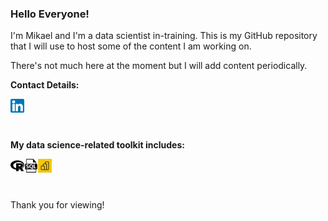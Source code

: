 ### Hello Everyone!

I'm Mikael and I'm a data scientist in-training. This is my GitHub repository that I will use to host some of the content I am working on. 

There's not much here at the moment but I will add content periodically.

**Contact Details:**

<a href="https://www.linkedin.com/in/mikael-husband-999763119/">
<img align="left" alt="Mikael Husband | Twitter" width="22px" src="https://github.com/mikaelhusband/mikaelhusband/blob/master/linked-in-icon.png" />
</a>

<br />
<br />
<br />

**My data science-related toolkit includes:**

<a href="https://www.r-project.org/">
<img align="left" alt="R" width="22px" src="https://github.com/mikaelhusband/mikaelhusband/blob/master/r-icon.png" />
</a>

<a href="https://www.microsoft.com/en-gb/sql-server/sql-server-2019">
<img align="left" alt="SQL" width="22px" src="https://github.com/mikaelhusband/mikaelhusband/blob/master/sql-file-format.png" />
</a>

<a href="https://powerbi.microsoft.com/en-us/">
<img align="left" alt="PowerBI" width="22px" src="https://github.com/mikaelhusband/mikaelhusband/blob/master/pbi-icon.png" />
</a>

<br />
<br />
<br />

Thank you for viewing!





